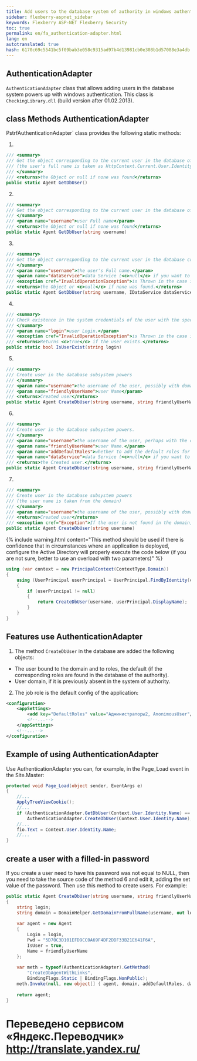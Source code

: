 ```yaml
--- 
title: Add users to the database system of authority in windows authentication 
sidebar: flexberry-aspnet_sidebar 
keywords: Flexberry ASP-NET Flexberry Security 
toc: true 
permalink: en/fa_authentication-adapter.html 
lang: en 
autotranslated: true 
hash: 6170c69c5541bc5f09bab3e058c9315ad97b4d13981cb0e308b1d57088e3a4db 
--- 
```


## AuthenticationAdapter 

`AuthenticationAdapter` class that allows adding users in the database system powers up with windows authentication. 
This class is `CheckingLibrary.dll` (build version after 01.02.2013). 

## class Methods AuthenticationAdapter 
PstrfAuthenticationAdapter` class provides the following static methods: 

1. 

```csharp
/// <summary> 
/// Get the object corresponding to the current user in the database of the authority 
/// (the user's full name is taken as HttpContext.Current.User.Identity.Name) 
/// </summary> 
/// <returns>the Object or null if none was found</returns> 
public static Agent GetDbUser()
``` 

2. 

```csharp
/// <summary> 
/// Get the object corresponding to the current user in the database of the authority 
/// </summary> 
/// <param name="username">user Full name</param> 
/// <returns>the Object or null if none was found</returns> 
public static Agent GetDbUser(string username)
``` 

3. 

```csharp 
/// <summary> 
/// Get the object corresponding to the current user in the database credentials. 
/// </summary> 
/// <param name="username">the user's Full name.</param> 
/// <param name="dataService">data Service (<c>null</c> if you want to use the default).</param> 
/// <exception cref="InvalidOperationException">is Thrown in the case if the authority system error occurred.</exception> 
/// <returns>the Object or <c>null</c> if none was found.</returns> 
public static Agent GetDbUser(string username, IDataService dataService)
``` 

4. 

```csharp
/// <summary> 
/// Check existence in the system credentials of the user with the specified login. 
/// </summary> 
/// <param name="login">user Login.</param> 
/// <exception cref="InvalidOperationException">is Thrown in the case if the authority system error occurred.</exception> 
/// <returns>Returns <c>true</c> if the user exists.</returns> 
public static bool IsUserExist(string login)
``` 

5. 

```csharp
/// <summary> 
/// Create user in the database subsystem powers 
/// </summary> 
/// <param name="username">the username of the user, possibly with domain name</param> 
/// <param name="friendlyUserName">user Name</param> 
/// <returns>Created user</returns> 
public static Agent CreateDbUser(string username, string friendlyUserName)
``` 

6. 

```csharp
/// <summary> 
/// Create user in the database subsystem powers. 
/// </summary> 
/// <param name="username">the username of the user, perhaps with the domain.</param> 
/// <param name="friendlyUserName">user Name.</param> 
/// <param name="addDefaultRoles">whether to add the default roles for the created user.</param> 
/// <param name="dataService">data Service (<c>null</c> if you want to use the default).</param> 
/// <returns>the Created user.</returns> 
public static Agent CreateDbUser(string username, string friendlyUserName, bool addDefaultRoles, IDataService dataService)
``` 

7. 

```csharp
/// <summary> 
/// Create user in the database subsystem powers 
/// (the user name is taken from the domain) 
/// </summary> 
/// <param name="username">the username of the user, possibly with domain name</param> 
/// <returns>Created user</returns> 
/// <exception cref="Exception">If the user is not found in the domain, will happen exception</exception> 
public static Agent CreateDbUser(string username)
``` 

{% include warning.html content="This method should be used if there is confidence that in circumstances where an application is deployed, configure the Active Directory will properly execute the code below (if you are not sure, better to use an overload with two parameters)" %} 

```csharp
using (var context = new PrincipalContext(ContextType.Domain))
{
	using (UserPrincipal userPrincipal = UserPrincipal.FindByIdentity(context, username))
	{
		if (userPrincipal != null)
		{
			return CreateDbUser(username, userPrincipal.DisplayName);
		}
	}
}
``` 

## Features use AuthenticationAdapter 

1. The method `CreateDbUser` in the database are added the following objects: 

* The user bound to the domain and to roles, the default (if the corresponding roles are found in the database of the authority). 
* User domain, if it is previously absent in the system of authority. 

2. The job role is the default config of the application: 

```xml
<configuration>
	<appSettings>
		<add key="DefaultRoles" value="Администраторы2, AnonimousUser"/>
		<!--...-->
	</appSettings>
	<!--...-->
</configuration>
``` 
## Example of using AuthenticationAdapter 

Use AuthenticationAdapter you can, for example, in the Page_Load event in the Site.Master: 

```csharp
protected void Page_Load(object sender, EventArgs e)
{
	//... 
	ApplyTreeViewCookie();
	//... 
	if (AuthenticationAdapter.GetDbUser(Context.User.Identity.Name) == null)
		AuthenticationAdapter.CreateDbUser(Context.User.Identity.Name);
	//... 
	fio.Text = Context.User.Identity.Name;
	//... 
}
``` 

## create a user with a filled-in password 

If you create a user need to have his password was not equal to NULL, then you need to take the source code of the method 6 and edit it, adding the set value of the password. Then use this method to create users. For example: 

```csharp
public static Agent CreateDbUser(string username, string friendlyUserName, bool addDefaultRoles, IDataService dataService)
{
    string login;
    string domain = DomainHelper.GetDomainFromFullName(username, out login);
 
    var agent = new Agent
    {
        Login = login,
        Pwd = "5D70C3D101EFD9CC0A69F4DF2DDF33B21E641F6A",
        IsUser = true,
        Name = friendlyUserName
    };
 
    var meth = typeof(AuthenticationAdapter).GetMethod(
        "CreateDbAgentWithLinks",
        BindingFlags.Static | BindingFlags.NonPublic);
    meth.Invoke(null, new object[] { agent, domain, addDefaultRoles, dataService });
 
    return agent;
}
``` 



 # Переведено сервисом «Яндекс.Переводчик» http://translate.yandex.ru/